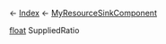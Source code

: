 ← [Index](Api-Index) ← [MyResourceSinkComponent](Sandbox.Game.EntityComponents.MyResourceSinkComponent)

[float](System.Single) SuppliedRatio

